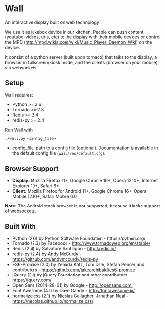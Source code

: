 Wall
====

An interactive display built on web technology.

We use it as jukebox device in our kitchen. People can push content 
(youtube-videos, urls, etc) to the display with their mobile devices
or control the MPD (http://mpd.wikia.com/wiki/Music_Player_Daemon_Wiki)
on the device.

It consist of a python server (built upon tornado) that talks to the display, 
a browser in fullscreen/kiosk mode, and the clients (browser on your mobile), 
via websockets.

Setup
-----

Wall requires:

 * Python   >= 2.6
 * Tornado  >= 2.3
 * Redis    >= 2.4
 * redis-py >= 2.4

Run Wall with:

    ./wall.py <config_file>

 * config_file: path to a config file (optional). Documentation is available in
   the default config file (`wall/res/default.cfg`).

Browser Support
---------------

* **Display:** Mozilla Firefox 11+, Google Chrome 16+, Opera 12.10+, Internet Explorer 10+, Safari 6+
* **Client:** Mozilla Firefox for Android 11+, Google Chrome 16+, Opera Mobile 12.10+, Safari Mobile 6.0

**Note:** The Android stock browser is not supported, because it lacks support of websockets.

Built With
----------

 * Python (2.6) by Python Software Foundation - https://python.org/
 * Tornado (2.3) by Facebook - http://www.tornadoweb.org/en/stable/
 * Redis (2.4) by Salvatore Sanfilippo - http://redis.io/
 * redis-py (2.4) by Andy McCurdy - https://github.com/andymccurdy/redis-py
 * ES6-Promise (2.0) by Yehuda Katz, Tom Dale, Stefan Penner and contributors -
   https://github.com/jakearchibald/es6-promise
 * jQuery (2.1) by jQuery Foundation and other contributors -
   https://jquery.com/
 * Open Sans (2014-28-01) by Google - http://opensans.com/
 * Font Awesome (4.1) by Dave Gandy - http://fontawesome.io/
 * normalize.css (2.1) by Nicolas Gallagher, Jonathan Neal -
   https://necolas.github.io/normalize.css/
